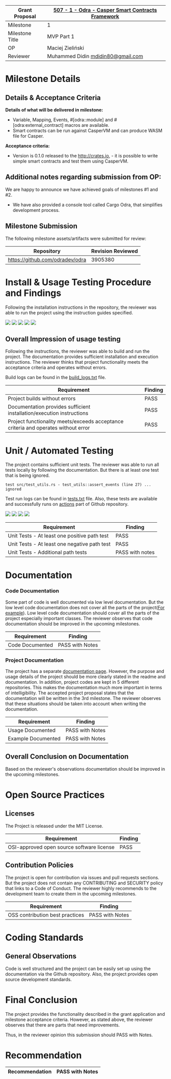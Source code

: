 Grant Proposal | [507 - 1 - Odra - Casper Smart Contracts Framework](https://portal.devxdao.com/app/proposal/507)
------------ | -------------
Milestone | 1
Milestone Title | MVP Part 1
OP | Maciej Zieliński
Reviewer | Muhammed Didin <mdidin80@gmail.com>

# Milestone Details

## Details & Acceptance Criteria


**Details of what will be delivered in milestone:**

- Variable, Mapping, Events, #[odra::module] and #[odra:external_contract] macros are available.
- Smart contracts can be run against CasperVM and can produce WASM file for Casper. 

**Acceptance criteria:**

- Version is 0.1.0 released to the http://crates.io, - it is possible to write simple smart contracts and test them using CasperVM.

## Additional notes regarding submission from OP:
We are happy to announce we have achieved goals of milestones #1 and #2.
- We have also provided a console tool called Cargo Odra, that simplifies development process.


## Milestone Submission

The following milestone assets/artifacts were submitted for review:

Repository | Revision Reviewed
------------ | -------------
https://github.com/odradev/odra | 3905380




# Install & Usage Testing Procedure and Findings

Following the installation instructions in the repository,
the reviewer was able to run the project using the instruction guides specified. 

![](assets/build_1.png)
![](assets/build_2.png)
![](assets/build_3.png)
![](assets/build_4.png)
![](assets/build_5.png)


## Overall Impression of usage testing

Following the instructions, the reviewer was able to build and run the project. The documentation provides sufficient installation and execution instructions. The reviewer thinks that project functionality meets the acceptance criteria and operates without errors.

Build logs can be found in the [build_logs.txt](assets/build_logs.txt) file.



Requirement | Finding
------------ | -------------
Project builds without errors | PASS
Documentation provides sufficient installation/execution instructions | PASS 
Project functionality meets/exceeds acceptance criteria and operates without error | PASS 

# Unit / Automated Testing

The project contains sufficient unit tests. The reviewer was able to run all tests locally by following the documentation. But there is at least one test that is being ignored.

````
test src/test_utils.rs - test_utils::assert_events (line 27) ... ignored
````

Test run logs can be found in [tests.txt](assets/test_logs.txt) file. Also, these tests are available and successfully runs on [actions](https://github.com/odradev/odra/actions) part of Github repository.


![](assets/test_1.png)
![](assets/test_2.png)
![](assets/test_3.png)
![](assets/test_4.png)

Requirement | Finding
------------ | -------------
Unit Tests - At least one positive path test | PASS 
Unit Tests - At least one negative path test | PASS 
Unit Tests - Additional path tests | PASS  with notes


# Documentation

### Code Documentation

Some part of code is well documented via low level documentation. But the low level code documentation does not cover all the parts of the project([For example](https://github.com/odradev/odra/tree/0.1.0/lang/proc_macros/src)). Low level code documentation should cover all the parts of the project especially important classes. The reviewer observes that code documentation should be improved in the upcoming milestones.

Requirement | Finding
------------ | -------------
Code Documented | PASS with Notes

### Project Documentation


The project has a separate [documentation page](https://docs.rs/odra/latest/odra/). However, the purpose and usage details of the project should be more clearly stated in the readme and documentation. In addition, project codes are kept in 5 different repositories. This makes the documentation much more important in terms of intelligibility. The accepted project proposal states that the documentation will be written in the 3rd milestone. The reviewer observes that these situations should be taken into account when writing the documentation.

Requirement | Finding
------------ | -------------
Usage Documented | PASS with Notes
Example Documented | PASS with Notes


## Overall Conclusion on Documentation

Based on the reviewer's observations documentation should be improved in the upcoming milestones.

# Open Source Practices

## Licenses

The Project is released under the MIT License.

Requirement | Finding
------------ | -------------
OSI-approved open source software license | PASS

## Contribution Policies

The project is open for contribution via issues and pull requests sections. But the project does not contain any CONTRIBUTING and SECURITY policy that links to a Code of Conduct. The reviewer highly recommends to the development team to create them in the upcoming milestones.


Requirement | Finding
------------ | -------------
OSS contribution best practices | PASS with Notes

# Coding Standards

## General Observations

Code is well structured and the project can be easily set up using the documentation via the Github repository. Also, the project provides open source development standards. 

# Final Conclusion

The project provides the functionality described in the grant application and milestone acceptance criteria. However, as stated above, the reviewer observes that there are parts that need improvements.

Thus, in the reviewer opinion this submission should PASS with Notes.

# Recommendation

Recommendation | PASS with Notes
------------ | -------------